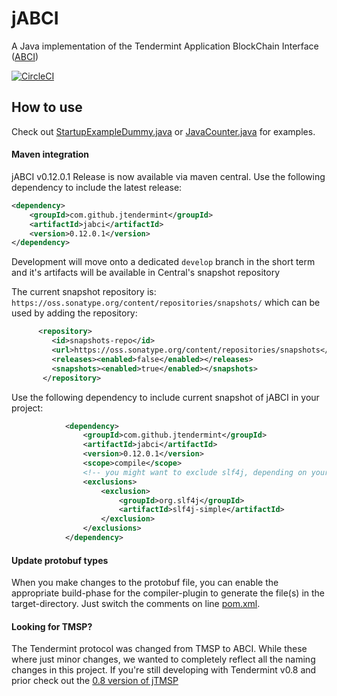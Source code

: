 # jABCI

A Java implementation of the Tendermint Application BlockChain Interface ([ABCI](https://github.com/tendermint/abci))

[![CircleCI](https://circleci.com/gh/jTendermint/jabci.svg?style=shield)](https://circleci.com/gh/jTendermint/jabci)

## How to use

Check out [StartupExampleDummy.java](https://github.com/jTendermint/jabci/blob/master/src/main/java/com/github/jtendermint/jabci/StartupExampleDummy.java) or [JavaCounter.java](https://github.com/jTendermint/jabci/blob/master/src/main/java/com/github/jtendermint/jabci/JavaCounter.java) for examples.

#### Maven integration
jABCI v0.12.0.1 Release is now available via maven central. Use the following dependency to include the latest release:
```xml
<dependency>
    <groupId>com.github.jtendermint</groupId>
    <artifactId>jabci</artifactId>
    <version>0.12.0.1</version>
</dependency>
```

Development will move onto a dedicated `develop` branch in the short term and it's artifacts will be available in Central's snapshot repository

The current snapshot repository is: `https://oss.sonatype.org/content/repositories/snapshots/` which can be used by adding the repository:
```xml
      <repository>
         <id>snapshots-repo</id>
         <url>https://oss.sonatype.org/content/repositories/snapshots</url>
         <releases><enabled>false</enabled></releases>
         <snapshots><enabled>true</enabled></snapshots>
       </repository>
```

Use the following dependency to include current snapshot of jABCI in your project:
```xml
            <dependency>
                <groupId>com.github.jtendermint</groupId>
                <artifactId>jabci</artifactId>
                <version>0.12.0.1</version>
                <scope>compile</scope>
                <!-- you might want to exclude slf4j, depending on your setup -->
                <exclusions>
                    <exclusion>
                        <groupId>org.slf4j</groupId>
                        <artifactId>slf4j-simple</artifactId>
                    </exclusion>
                </exclusions>
            </dependency>
```

#### Update protobuf types

When you make changes to the protobuf file, you can enable the appropriate build-phase for the compiler-plugin to generate the file(s) in the target-directory.
Just switch the comments on line [pom.xml](https://github.com/jTendermint/jabci/blob/master/pom.xml#L86).




#### Looking for TMSP?
The Tendermint protocol was changed from TMSP to ABCI. While these where just minor changes, we wanted to completely reflect all the naming changes in this project. If you're still developing with Tendermint v0.8 and prior check out the [0.8 version of jTMSP](https://github.com/jTendermint/jabci/releases/tag/v0.8)
